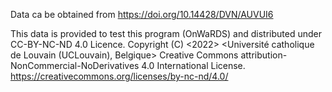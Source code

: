 Data ca be obtained from https://doi.org/10.14428/DVN/AUVUI6

This data is provided to test this program (OnWaRDS) and distributed under CC-BY-NC-ND 4.0 Licence.
Copyright (C) <2022> <Université catholique de Louvain (UCLouvain), Belgique>
Creative Commons attribution-NonCommercial-NoDerivatives 4.0 International License.
https://creativecommons.org/licenses/by-nc-nd/4.0/